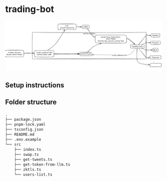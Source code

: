 # trading-bot

![System Architecture](assets/system-arch.jpg)

## Setup instructions 


## Folder structure

```text
.
├── package.json
├── pnpm-lock.yaml
├── tsconfig.json
├── README.md
├── .env.example
└── src
    ├── index.ts
    ├── swap.ts
    ├── get-tweets.ts
    ├── get-token-from-llm.ts
    ├── zktls.ts
    └── users-list.ts
```

